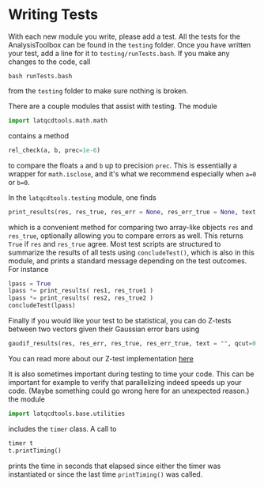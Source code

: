 # Writing Tests

With each new module you write, please add a test. All the tests for the AnalysisToolbox can be found in the
`testing` folder. Once you have written your test, add a line for it to `testing/runTests.bash`.
If you make any changes to the code, call
```shell
bash runTests.bash
```
from the `testing` folder to make sure nothing is broken.

There are a couple modules that assist with testing. The module
```Python
import latqcdtools.math.math
```
contains a method 
```Python
rel_check(a, b, prec=1e-6)
``` 
to compare the floats `a` and `b` up to precision `prec`. This is essentially
a wrapper for `math.isclose`, and it's what we recommend especially when `a=0` or `b=0`. 

In the `latqcdtools.testing` module, one finds
```Python
print_results(res, res_true, res_err = None, res_err_true = None, text = "", prec = 1e-10, abs_prec=None)
```
which is a convenient method for comparing two array-like objects `res` and `res_true`, optionally allowing
you to compare errors as well. This returns `True` if `res` and `res_true` agree. Most test scripts are
structured to summarize the results of all tests using `concludeTest()`, which is also in this module,
and prints a standard message depending on the test outcomes. For instance
```Python
lpass = True
lpass *= print_results( res1, res_true1 )
lpass *= print_results( res2, res_true2 )
concludeTest(lpass)
```
Finally if you would like your test to be statistical, you can do Z-tests between two vectors given
their Gaussian error bars using
```Python
gaudif_results(res, res_err, res_true, res_err_true, text = "", qcut=0.05, testMode=True)
```
You can read more about our Z-test implementation [here](../dataAnalysis/statistics.md)


It is also sometimes important during testing to time your code. This can be important for example to verify that
parallelizing indeed speeds up your code. (Maybe something could go wrong here for an unexpected reason.) the module
```Python
import latqcdtools.base.utilities
```
includes the `timer` class. A call to
```Python
timer t
t.printTiming()
```
prints the time in seconds that elapsed since either the timer was instantiated or
since the last time `printTiming()` was called.
